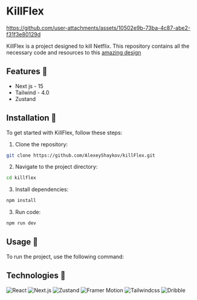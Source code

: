 # KillFlex

https://github.com/user-attachments/assets/10502e9b-73ba-4c87-abe2-f31f3e80129d

KillFlex is a project designed to kill Netflix. 
This repository contains all the necessary code and resources to this [amazing design](https://dribbble.com/shots/24181037-Amuxo-On-demand-streaming-platform-design) 

## Features 🚀

- Next js - 15
- Tailwind - 4.0
- Zustand

## Installation 🚀

To get started with KillFlex, follow these steps:

1. Clone the repository:
  ```bash
  git clone https://github.com/AlexeyShaykov/killFlex.git
  ```
2. Navigate to the project directory:
  ```bash
  cd killflex
  ```
3. Install dependencies:
  ```bash
  npm install
  ```

3. Run code:
  ```bash
  npm run dev
  ```

## Usage 🚀

To run the project, use the following command:


## Technologies 🔧

![React](https://img.shields.io/badge/React-%2320232a.svg?logo=react&logoColor=%2361DAFB)
![Next.js](https://img.shields.io/badge/Next.js-black?logo=next.js&logoColor=white)
![Zustand](https://img.shields.io/badge/react%20zustand-%2320232a.svg?style=for-the-badge&logo=react&logoColor=%2361DAFB)
![Framer Motion](https://img.shields.io/badge/framer_motion-ffca28?style=for-the-badge&logo=framer&logoColor=%23ffffff&color=%237178f6)
![Tailwindcss](https://img.shields.io/badge/tailwindcss-0F172A?&logo=tailwindcss)
![Dribble](https://img.shields.io/badge/Dribbble-EA4C89?logo=dribbble&logoColor=white)
